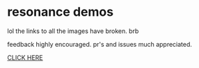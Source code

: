 # resonance demos

lol the links to all the images have broken. brb

feedback highly encouraged. pr's and issues much appreciated.

<a href="https://ilovespectra.github.io/index.html" target="_blank">CLICK HERE</a>

